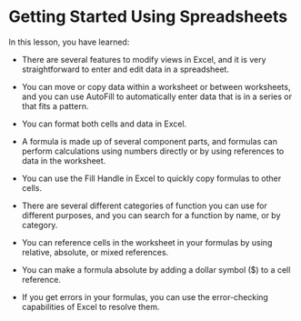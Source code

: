 # Getting Started Using Spreadsheets

In this lesson, you have learned: 

- There are several features to modify views in Excel, and it is very straightforward to enter and edit data in a spreadsheet. 

- You can move or copy data within a worksheet or between worksheets, and you can use AutoFill to automatically enter data that is in a series or that fits a pattern. 

- You can format both cells and data in Excel. 

- A formula is made up of several component parts, and formulas can perform calculations using numbers directly or by using references to data in the worksheet. 

- You can use the Fill Handle in Excel to quickly copy formulas to other cells. 

- There are several different categories of function you can use for different purposes, and you can search for a function by name, or by category. 

- You can reference cells in the worksheet in your formulas by using relative, absolute, or mixed references. 

- You can make a formula absolute by adding a dollar symbol ($) to a cell reference. 

- If you get errors in your formulas, you can use the error-checking capabilities of Excel to resolve them. 

  
